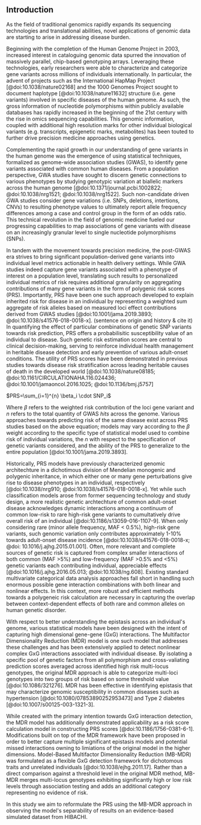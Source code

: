 ## Introduction

As the field of traditional genomics rapidly expands its sequencing technologies and translational abilities, novel applications of genomic data are starting to arise in addressing disease burden. 

Beginning with the completion of the Human Genome Project in 2003, increased interest in cataloguing genomic data spurred the innovation of massively parallel, chip-based genotyping arrays. 
Leveraging these technologies, early researchers were able to characterize and categorize gene variants across millions of individuals internationally.
In particular, the advent of projects such as the International HapMap Project [@doi:10.1038/nature02168] and the 1000 Genomes Project sought to document haplotype [@doi:10.1038/nature11632] structure (i.e. gene variants) involved in specific diseases of the human genome.
As such, the gross information of nucleotide polymorphisms within publicly available databases has rapidly increased in the beginning of the 21st century with the rise in omics sequencing capabilities.
This genomic information, coupled with additional high resolution marks for other individual biological variants (e.g. transcripts, epigenetic marks, metabolites) has been touted to further drive precision medicine approaches using genetics.

Complementing the rapid growth in our understanding of gene variants in the human genome was the emergence of using statistical techniques, formalized as genome-wide association studies (GWAS), to identify gene variants associated with common human diseases.
From a population perspective, GWA studies have sought to discern genetic connections to various phenotypes by studying genotypic variation at biallelic markers across the human genome [@doi:10.1371/journal.pcbi.1002822; @doi:10.1038/nrg1521; @doi:10.1038/nrg1522].
Such non-candidate driven GWA studies consider gene variations (i.e. SNPs, deletions, intertions, CNVs) to resulting phenotype values to ultimately report allele frequency differences among a case and control group in the form of an odds ratio.
This technical revolution in the field of genomic medicine fueled our progressing capabilities to map associations of gene variants with disease on an increasingly granular level to single nucleotide polymorphisms (SNPs). 

In tandem with the movement towards precision medicine, the post-GWAS era strives to bring significant population-derived gene variants into individual level metrics actionable in health delivery settings.
While GWA studies indeed capture gene variants associated with a phenotype of interest on a population level, translating such results to personalized individual metrics of risk requires additional granularity on aggregating contributions of many gene variants in the form of polygenic risk scores (PRS).
Importantly, PRS have been one such approach developed to explain inherited risk for disease in an individual by representing a weighted sum aggregate of risk alleles based on measured loci effect contributions derived from GWAS studies [@doi:10.1001/jama.2019.3893; @doi:10.1038/s41576-018-0018-x]. 
(sentence on origin and history & cite it)
In quantifying the effect of particular combinations of genetic SNP variants towards risk prediction, PRS offers a probabilisitic susceptibility value of an individual to disease. 
Such genetic risk estimation scores are central to clinical decision-making, serving to reinforce individual health management in heritable disease detection and early prevention of various adult-onset conditions. 
The utility of PRS scores have been demonstrated in previous studies towards disease risk stratification across leading heritable causes of death in the developed world [@doi:10.1038/nature08185; @doi:10.1161/CIRCULATIONAHA.116.024436; @doi:10.1001/jamaoncol.2016.1025; @doi:10.1136/bmj.j5757]

$PRS=\sum_{i=1}^{n} \beta_i \cdot SNP_i$

Where $\beta$ refers to the weighted risk contribution of the loci gene variant and $n$ refers to the total quantity of GWAS *hits* across the genome. 
Various approaches towards predicting risk of the same disease exist across PRS studies based on the above equation; models may vary according to the $\beta$ weight according to the specific type of statistical model used to combine risk of individual variations, the $n$ with respect to the specification of genetic variants considered, and the ability of the PRS to generalize to the entire population [@doi:10.1001/jama.2019.3893].

Historically, PRS models have previously characterized genomic architechture in a dichotimous division of Mendelian monogenic and polygenic inheritance, in which either one or many gene perturbations give rise to disease phenotypes in an individual, respectively [@doi:10.1038/nrg910; @doi:10.1038/s41576-018-0018-x].
Yet while such classification models arose from former sequencing technology and study design, a more realistic genetic archtechture of common adult-onset disease acknowledges dynamic interactions among a continuum of common low-risk to rare high-risk gene variants to cumultatively drive overall risk of an individual [@doi:10.1186/s13059-016-1107-9].
When only considering rare (minor allele frequency, MAF < 0.5%), high-risk gene variants, such genomic variation only contributes approximately 1-10% towards adult-onset disease incidence [@doi:10.1038/s41576-018-0018-x; @doi: 10.1016/j.ajhg.2015.01.001].
Often, more relevant and complete sources of genetic risk is captured from complex smaller interactions of both common (MAF >5%) and low-frequency (MAF >0.5% and <5%) genetic variants each contributing individual, appreciable effects [@doi:10.1016/j.ajhg.2016.05.013; @doi:10.1038/ng.608].
Existing standard multivariate categorical data analysis approaches fall short in handling such enormous possible gene interaction combinations with both linear and nonlinear effects. 
In this context, more robust and efficient methods towards a polygeneic risk calculation are necessary in capturing the overlap between context-dependent effects of both rare and common alleles on human genetic disorder.

With respect to better understanding the epistasis across an individual's genome, various statistical models have been designed with the intent of capturing high dimensional gene-gene (GxG) interactions. 
The Multifactor Dimensionality Reduction (MDR) model is one such model that addresses these challenges and has been extensively applied to detect nonlinear complex GxG interactions associated with individual disease. 
By isolating a specific pool of genetic factors from all polymorphism and cross-valiating prediction scores averaged across identified high risk multi-locus genotypes, the original MDR approach is able to categorize multi-loci genotypes into two groups of risk based on some threshold value [@doi:10.1086/321276]. 
MDR has been effective in identifying epistasis that may characterize genomic susceptibility in common diseases such as hypertension [@doi:10.1080/07853890252953473] and Type 2 diabetes [@doi:10.1007/s00125-003-1321-3].

While created with the primary intention towards GxG interaction detection, the MDR model has additionally demonstrated applicability as a risk score calculation model in constructing PRS scores [@doi:10.1186/1756-0381-6-1].
Modifications built on top of the MDR framework have been proposed in order to better capture multiple significant epistasis models and potential missed interactions owning to limiations of the original model in the higher dimensions.
Model-Based Multifactor Dimensionality Reduction (MB-MDR) was formulated as a flexible GxG detection framework for dichotomous traits and unrelated individuals [@doi:10.1038/ejhg.2011.17]. 
Rather than a direct comparison against a threshold level in the original MDR method, MB-MDR merges multi-locus genotypes exhibiting significantly high or low risk levels through association testing and adds an additional category representing no evidence of risk. 

In this study we aim to reformulate the PRS using the MB-MDR approach in observing the model's separability of results on an evidence-based simulated dataset from HIBACHI.
